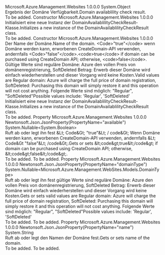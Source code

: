 <Type Name="DomainAvailablilityCheckResult" FullName="Microsoft.Azure.Management.WebSites.Models.DomainAvailablilityCheckResult">
  <TypeSignature Language="C#" Value="public class DomainAvailablilityCheckResult" />
  <TypeSignature Language="ILAsm" Value=".class public auto ansi beforefieldinit DomainAvailablilityCheckResult extends System.Object" />
  <TypeSignature Language="DocId" Value="T:Microsoft.Azure.Management.WebSites.Models.DomainAvailablilityCheckResult" />
  <TypeSignature Language="VB.NET" Value="Public Class DomainAvailablilityCheckResult" />
  <TypeSignature Language="F#" Value="type DomainAvailablilityCheckResult = class" />
  <AssemblyInfo>
    <AssemblyName>Microsoft.Azure.Management.Websites</AssemblyName>
    <AssemblyVersion>1.0.0.0</AssemblyVersion>
  </AssemblyInfo>
  <Base>
    <BaseTypeName>System.Object</BaseTypeName>
  </Base>
  <Interfaces />
  <Docs>
    <summary>
            <span data-ttu-id="75f7a-101">Ergebnis der Domäne Verfügbarkeit.</span><span class="sxs-lookup"><span data-stu-id="75f7a-101">Domain availablility check result.</span></span>
            </summary>
    <remarks>To be added.</remarks>
  </Docs>
  <Members>
    <Member MemberName=".ctor">
      <MemberSignature Language="C#" Value="public DomainAvailablilityCheckResult ();" />
      <MemberSignature Language="ILAsm" Value=".method public hidebysig specialname rtspecialname instance void .ctor() cil managed" />
      <MemberSignature Language="DocId" Value="M:Microsoft.Azure.Management.WebSites.Models.DomainAvailablilityCheckResult.#ctor" />
      <MemberSignature Language="VB.NET" Value="Public Sub New ()" />
      <MemberType>Constructor</MemberType>
      <AssemblyInfo>
        <AssemblyName>Microsoft.Azure.Management.Websites</AssemblyName>
        <AssemblyVersion>1.0.0.0</AssemblyVersion>
      </AssemblyInfo>
      <Parameters />
      <Docs>
        <summary>
            <span data-ttu-id="75f7a-102">Initialisiert eine neue Instanz der DomainAvailablilityCheckResult-Klasse.</span><span class="sxs-lookup"><span data-stu-id="75f7a-102">Initializes a new instance of the DomainAvailablilityCheckResult class.</span></span>
            </summary>
        <remarks>To be added.</remarks>
      </Docs>
    </Member>
    <Member MemberName=".ctor">
      <MemberSignature Language="C#" Value="public DomainAvailablilityCheckResult (string name = null, Nullable&lt;bool&gt; available = null, Nullable&lt;Microsoft.Azure.Management.WebSites.Models.DomainType&gt; domainType = null);" />
      <MemberSignature Language="ILAsm" Value=".method public hidebysig specialname rtspecialname instance void .ctor(string name, valuetype System.Nullable`1&lt;bool&gt; available, valuetype System.Nullable`1&lt;valuetype Microsoft.Azure.Management.WebSites.Models.DomainType&gt; domainType) cil managed" />
      <MemberSignature Language="DocId" Value="M:Microsoft.Azure.Management.WebSites.Models.DomainAvailablilityCheckResult.#ctor(System.String,System.Nullable{System.Boolean},System.Nullable{Microsoft.Azure.Management.WebSites.Models.DomainType})" />
      <MemberSignature Language="VB.NET" Value="Public Sub New (Optional name As String = null, Optional available As Nullable(Of Boolean) = null, Optional domainType As Nullable(Of DomainType) = null)" />
      <MemberSignature Language="F#" Value="new Microsoft.Azure.Management.WebSites.Models.DomainAvailablilityCheckResult : string * Nullable&lt;bool&gt; * Nullable&lt;Microsoft.Azure.Management.WebSites.Models.DomainType&gt; -&gt; Microsoft.Azure.Management.WebSites.Models.DomainAvailablilityCheckResult" Usage="new Microsoft.Azure.Management.WebSites.Models.DomainAvailablilityCheckResult (name, available, domainType)" />
      <MemberType>Constructor</MemberType>
      <AssemblyInfo>
        <AssemblyName>Microsoft.Azure.Management.Websites</AssemblyName>
        <AssemblyVersion>1.0.0.0</AssemblyVersion>
      </AssemblyInfo>
      <Parameters>
        <Parameter Name="name" Type="System.String" />
        <Parameter Name="available" Type="System.Nullable&lt;System.Boolean&gt;" />
        <Parameter Name="domainType" Type="System.Nullable&lt;Microsoft.Azure.Management.WebSites.Models.DomainType&gt;" />
      </Parameters>
      <Docs>
        <param name="name"><span data-ttu-id="75f7a-103">Der Name der Domäne.</span><span class="sxs-lookup"><span data-stu-id="75f7a-103">Name of the domain.</span></span></param>
        <param name="available"><span data-ttu-id="75f7a-104">&lt;Code&gt;"true"&lt;/code&gt; wenn Domäne werden kann, erworbenen CreateDomain-API verwenden, andernfalls &lt;Code&gt;"false"&lt;/code&gt;.</span><span class="sxs-lookup"><span data-stu-id="75f7a-104">&lt;code&gt;true&lt;/code&gt; if domain can be purchased using CreateDomain API; otherwise, &lt;code&gt;false&lt;/code&gt;.</span></span></param>
        <param name="domainType"><span data-ttu-id="75f7a-105">Gültige Werte sind reguläre Domäne: Azure den vollen Preis von domänenregistrierung, SoftDeleted Betrag: Erwerb dieser Domäne wird einfach wiederherstellen und dieser Vorgang wird keine Kosten.</span><span class="sxs-lookup"><span data-stu-id="75f7a-105">Valid values are Regular domain: Azure will charge the full price of domain registration, SoftDeleted: Purchasing this domain will simply restore it and this operation will not cost anything.</span></span> <span data-ttu-id="75f7a-106">Folgende Werte sind möglich: "Regular", "SoftDeleted"</span><span class="sxs-lookup"><span data-stu-id="75f7a-106">Possible values include: 'Regular', 'SoftDeleted'</span></span></param>
        <summary>
            <span data-ttu-id="75f7a-107">Initialisiert eine neue Instanz der DomainAvailablilityCheckResult-Klasse.</span><span class="sxs-lookup"><span data-stu-id="75f7a-107">Initializes a new instance of the DomainAvailablilityCheckResult class.</span></span>
            </summary>
        <remarks>To be added.</remarks>
      </Docs>
    </Member>
    <Member MemberName="Available">
      <MemberSignature Language="C#" Value="public Nullable&lt;bool&gt; Available { get; set; }" />
      <MemberSignature Language="ILAsm" Value=".property instance valuetype System.Nullable`1&lt;bool&gt; Available" />
      <MemberSignature Language="DocId" Value="P:Microsoft.Azure.Management.WebSites.Models.DomainAvailablilityCheckResult.Available" />
      <MemberSignature Language="VB.NET" Value="Public Property Available As Nullable(Of Boolean)" />
      <MemberSignature Language="F#" Value="member this.Available : Nullable&lt;bool&gt; with get, set" Usage="Microsoft.Azure.Management.WebSites.Models.DomainAvailablilityCheckResult.Available" />
      <MemberType>Property</MemberType>
      <AssemblyInfo>
        <AssemblyName>Microsoft.Azure.Management.Websites</AssemblyName>
        <AssemblyVersion>1.0.0.0</AssemblyVersion>
      </AssemblyInfo>
      <Attributes>
        <Attribute>
          <AttributeName>Newtonsoft.Json.JsonProperty(PropertyName="available")</AttributeName>
        </Attribute>
      </Attributes>
      <ReturnValue>
        <ReturnType>System.Nullable&lt;System.Boolean&gt;</ReturnType>
      </ReturnValue>
      <Docs>
        <summary>
            <span data-ttu-id="75f7a-108">Ruft ab oder legt ihn fest &amp;Lt; Code&amp;Gt; "true"&amp;Lt; / code&amp;Gt; Wenn Domäne werden kann, erworbenen CreateDomain-API verwenden, andernfalls &amp;Lt; Code&amp;Gt "false"&amp;Lt; /code&amp;Gt;.</span><span class="sxs-lookup"><span data-stu-id="75f7a-108">Gets or sets &amp;lt;code&amp;gt;true&amp;lt;/code&amp;gt; if domain can be purchased using CreateDomain API; otherwise, &amp;lt;code&amp;gt;false&amp;lt;/code&amp;gt;.</span></span>
            </summary>
        <value>To be added.</value>
        <remarks>To be added.</remarks>
      </Docs>
    </Member>
    <Member MemberName="DomainType">
      <MemberSignature Language="C#" Value="public Nullable&lt;Microsoft.Azure.Management.WebSites.Models.DomainType&gt; DomainType { get; set; }" />
      <MemberSignature Language="ILAsm" Value=".property instance valuetype System.Nullable`1&lt;valuetype Microsoft.Azure.Management.WebSites.Models.DomainType&gt; DomainType" />
      <MemberSignature Language="DocId" Value="P:Microsoft.Azure.Management.WebSites.Models.DomainAvailablilityCheckResult.DomainType" />
      <MemberSignature Language="VB.NET" Value="Public Property DomainType As Nullable(Of DomainType)" />
      <MemberSignature Language="F#" Value="member this.DomainType : Nullable&lt;Microsoft.Azure.Management.WebSites.Models.DomainType&gt; with get, set" Usage="Microsoft.Azure.Management.WebSites.Models.DomainAvailablilityCheckResult.DomainType" />
      <MemberType>Property</MemberType>
      <AssemblyInfo>
        <AssemblyName>Microsoft.Azure.Management.Websites</AssemblyName>
        <AssemblyVersion>1.0.0.0</AssemblyVersion>
      </AssemblyInfo>
      <Attributes>
        <Attribute>
          <AttributeName>Newtonsoft.Json.JsonProperty(PropertyName="domainType")</AttributeName>
        </Attribute>
      </Attributes>
      <ReturnValue>
        <ReturnType>System.Nullable&lt;Microsoft.Azure.Management.WebSites.Models.DomainType&gt;</ReturnType>
      </ReturnValue>
      <Docs>
        <summary>
            <span data-ttu-id="75f7a-109">Ruft ab oder legt ihn fest gültige Werte sind reguläre Domäne: Azure den vollen Preis von domänenregistrierung, SoftDeleted Betrag: Erwerb dieser Domäne wird einfach wiederherstellen und dieser Vorgang wird keine Kosten.</span><span class="sxs-lookup"><span data-stu-id="75f7a-109">Gets or sets valid values are Regular domain: Azure will charge the full price of domain registration, SoftDeleted: Purchasing this domain will simply restore it and this operation will not cost anything.</span></span> <span data-ttu-id="75f7a-110">Folgende Werte sind möglich: "Regular", "SoftDeleted"</span><span class="sxs-lookup"><span data-stu-id="75f7a-110">Possible values include: 'Regular', 'SoftDeleted'</span></span>
            </summary>
        <value>To be added.</value>
        <remarks>To be added.</remarks>
      </Docs>
    </Member>
    <Member MemberName="Name">
      <MemberSignature Language="C#" Value="public string Name { get; set; }" />
      <MemberSignature Language="ILAsm" Value=".property instance string Name" />
      <MemberSignature Language="DocId" Value="P:Microsoft.Azure.Management.WebSites.Models.DomainAvailablilityCheckResult.Name" />
      <MemberSignature Language="VB.NET" Value="Public Property Name As String" />
      <MemberSignature Language="F#" Value="member this.Name : string with get, set" Usage="Microsoft.Azure.Management.WebSites.Models.DomainAvailablilityCheckResult.Name" />
      <MemberType>Property</MemberType>
      <AssemblyInfo>
        <AssemblyName>Microsoft.Azure.Management.Websites</AssemblyName>
        <AssemblyVersion>1.0.0.0</AssemblyVersion>
      </AssemblyInfo>
      <Attributes>
        <Attribute>
          <AttributeName>Newtonsoft.Json.JsonProperty(PropertyName="name")</AttributeName>
        </Attribute>
      </Attributes>
      <ReturnValue>
        <ReturnType>System.String</ReturnType>
      </ReturnValue>
      <Docs>
        <summary>
            <span data-ttu-id="75f7a-111">Ruft ab oder legt den Namen der Domäne fest.</span><span class="sxs-lookup"><span data-stu-id="75f7a-111">Gets or sets name of the domain.</span></span>
            </summary>
        <value>To be added.</value>
        <remarks>To be added.</remarks>
      </Docs>
    </Member>
  </Members>
</Type>